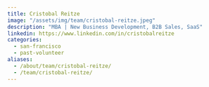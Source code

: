 ```yaml
---
title: Cristobal Reitze
image: "/assets/img/team/cristobal-reitze.jpeg"
description: "MBA | New Business Development, B2B Sales, SaaS"
linkedin: https://www.linkedin.com/in/cristobalreitze
categories:
  - san-francisco
  - past-volunteer
aliases:
  - /about/team/cristobal-reitze/
  - /team/cristobal-reitze/
---
```

